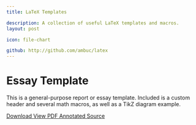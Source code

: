 ```yaml
---
title: LaTeX Templates

description: A collection of useful LaTeX templates and macros.
layout: post

icon: file-chart

github: http://github.com/ambuc/latex
---
```


# Essay Template
This is a general-purpose report or essay template. Included is a custom header and several math macros, as well as a TikZ diagram example.

<a class="btn btn-primary" href="https://github.com/ambuc/latex/blob/gh-pages/essay.tex">
  <i class="mdi mdi-download"></i>
  Download
</a>
<a class="btn btn-primary-outline" href="https://github.com/ambuc/latex/blob/gh-pages/essay.pdf">
  <i class="mdi mdi-file-pdf-box"></i>
  View PDF
</a>
<a class="btn btn-primary-outline" href="http://jbuckland.com/latex/docs/essay-literate.html">
  <i class="mdi mdi-code-tags"></i>
  Annotated Source
</a>
